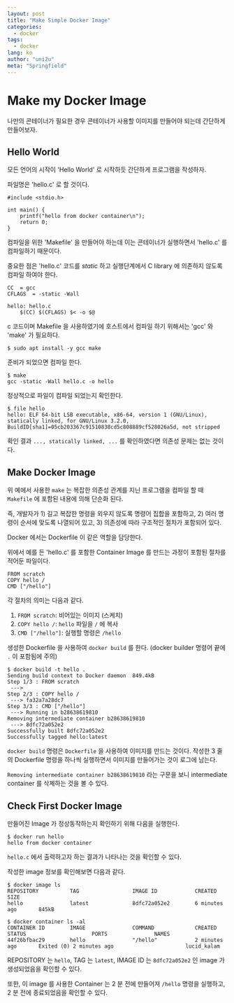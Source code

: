 ```yaml
---
layout: post
title: "Make Simple Docker Image"
categories:
  - docker
tags:
  - docker
lang: ko
author: "uni2u"
meta: "Springfield"
---
```


# Make my Docker Image

나만의 콘테이너가 필요한 경우 콘테이너가 사용할 이미지를 만들어야 되는데 간단하게 만들어보자.

## Hello World

모든 언어의 시작이 'Hello World' 로 시작하듯 간단하게 프로그램을 작성하자.

파일명은 'hello.c' 로 할 것이다.

```
#include <stdio.h>

int main() {
	printf("hello from docker container\n");
	return 0;
}
```

컴파일을 위한 'Makefile' 을 만들어야 하는데 이는 콘테이너가 실행하면서 'hello.c' 를 컴파일하기 때문이다.

중요한 점은 'hello.c' 코드를 _static_ 하고 실행단계에서 C library 에 의존하지 않도록 컴파일 하여야 한다.

```
CC	= gcc
CFLAGS	= -static -Wall

hello: hello.c
	$(CC) $(CFLAGS) $< -o $@
```

c 코드이며 Makefile 을 사용하였기에 호스트에서 컴파일 하기 위해서는 'gcc' 와 'make' 가 필요하다.

```
$ sudo apt install -y gcc make
```

준비가 되었으면 컴파일 한다.

```
$ make
gcc -static -Wall hello.c -o hello
```

정상적으로 파일이 컴파일 되었는지 확인한다.

```
$ file hello
hello: ELF 64-bit LSB executable, x86-64, version 1 (GNU/Linux), statically linked, for GNU/Linux 3.2.0, BuildID[sha1]=05cb203367c91510838cd5c808889cf528026a5d, not stripped
```

확인 결과 `..., statically linked, ...` 를 확인하였다면 의존성 문제는 없는 것이다.

## Make Docker Image

위 예에서 사용한 `make` 는 복잡한 의존성 관계를 지닌 프로그램을 컴파일 할 때 `Makefile` 에 포함된 내용에 의해 단순화 된다.

즉, 개발자가 1) 길고 복잡한 명령을 외우지 않도록 명령어 집합을 포함하고, 2) 여러 명령이 순서에 맞도록 나열되어 있고, 3) 의존성에 따라 구조적인 절차가 포함되어 있다.

Docker 에서는 Dockerfile 이 같은 역할을 담당한다.

위에서 예를 든 'hello.c' 를 포함한 Container Image 를 만드는 과정이 포함된 절차를 적어둔 파일이다.

```
FROM scratch
COPY hello /
CMD ["/hello"]
```

각 절차의 의미는 다음과 같다.

1. `FROM scratch`: 비어있는 이미지 (스케치)
2. `COPY hello /`: `hello` 파일을 `/` 에 복사
3. `CMD ["/hello"]`: 실행할 명령은 `/hello`

생성한 Dockerfile 을 사용하여 `docker build` 를 한다. (docker builder 명령어 끝에 `.` 이 포함됨에 주의)

```
$ docker build -t hello .
Sending build context to Docker daemon  849.4kB
Step 1/3 : FROM scratch
 --->
Step 2/3 : COPY hello /
 ---> fa32a7a28dc7
Step 3/3 : CMD ["/hello"]
 ---> Running in b28638619810
Removing intermediate container b28638619810
 ---> 8dfc72a052e2
Successfully built 8dfc72a052e2
Successfully tagged hello:latest
```

`docker build` 명령은 `Dockerfile` 을 사용하여 이미지를 만드는 것이다. 작성한 3 줄의 Dockerfile 명령을 하나씩 실행하면서 이미지를 만들어가는 것이 로그에 남는다.

`Removing intermediate container b28638619810` 라는 구문을 보니 intermediate container 를 삭제하는 것을 볼 수 있다.

## Check First Docker Image

만들어진 Image 가 정상동작하는지 확인하기 위해 다음을 실행한다.

```
$ docker run hello
hello from docker container
```

`hello.c` 에서 출력하고자 하는 결과가 나타나는 것을 확인할 수 있다.

작성한 image 정보를 확인해보면 다음과 같다.

```
$ docker image ls
REPOSITORY          TAG                 IMAGE ID            CREATED             SIZE
hello               latest              8dfc72a052e2        6 minutes ago       845kB

$ docker container ls -al
CONTAINER ID        IMAGE               COMMAND             CREATED             STATUS                     PORTS               NAMES
44f26bfbac29        hello               "/hello"            2 minutes ago       Exited (0) 2 minutes ago                       lucid_kalam
```

REPOSITORY 는 `hello`, TAG 는 `latest`, IMAGE ID 는 `8dfc72a052e2` 인 image 가 생성되었음을 확인할 수 있다.

또한, 이 image 를 사용한 Container 는 2 분 전에 만들어져 `/hello` 명령을 실행하고, 2 분 전에 종료되었음을 확인할 수 있다.
